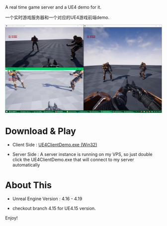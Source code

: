 A real time game server and a UE4 demo for it. 

一个实时游戏服务器和一个对应的UE4游戏前端demo.


![UE4DemoScreenshot.png](./img/UE4DemoScreenshot.png)


# Download & Play

 
- Client Side : [UE4ClientDemo.exe (Win32)](https://pan.baidu.com/s/1nopKSBXH1bqrE-c5DaSyxw)

- Server Side : A server instance is running on my VPS, so just double click the UE4ClientDemo.exe that will connect to my server automatically


# About This 


- Unreal Engine Version : 4.16 - 4.19

- checkout branch 4.15 for UE4.15 version.

Enjoy!